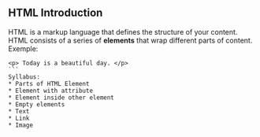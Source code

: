## HTML Introduction
HTML is a markup language that defines the structure of your content. HTML consists of a series of **elements** that wrap different parts of content.
Exemple:
````
<p> Today is a beautiful day. </p>
```
Syllabus: 
* Parts of HTML Element
* Element with attribute
* Element inside other element
* Empty elements
* Text
* Link
* Image
